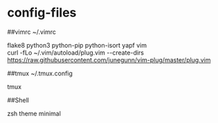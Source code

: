 # config-files

##vimrc
~/.vimrc


flake8 python3 python-pip python-isort yapf vim  
curl -fLo ~/.vim/autoload/plug.vim --create-dirs https://raw.githubusercontent.com/junegunn/vim-plug/master/plug.vim

##tmux
~/.tmux.config


tmux

##Shell

zsh
theme minimal

